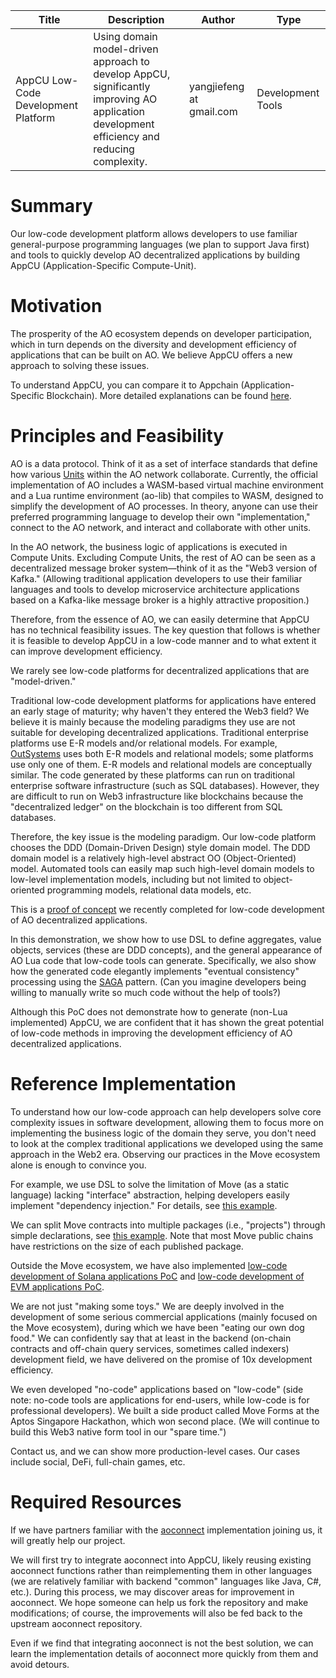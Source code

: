 | Title                               | Description                                                                                                                                 | Author                   | Type              |
| ----------------------------------- | ------------------------------------------------------------------------------------------------------------------------------------------- | ------------------------ | ----------------- |
| AppCU Low-Code Development Platform | Using domain model-driven approach to develop AppCU, significantly improving AO application development efficiency and reducing complexity. | yangjiefeng at gmail.com | Development Tools |


# Summary

Our low-code development platform allows developers to use familiar general-purpose programming languages (we plan to support Java first) and tools to quickly develop AO decentralized applications by building AppCU (Application-Specific Compute-Unit).

# Motivation

The prosperity of the AO ecosystem depends on developer participation, which in turn depends on the diversity and development efficiency of applications that can be built on AO. We believe AppCU offers a new approach to solving these issues.

To understand AppCU, you can compare it to Appchain (Application-Specific Blockchain). More detailed explanations can be found [here](https://github.com/dddappp/A-AO-Demo/blob/main/doc/WinningOverDevelopersWithLowCodeSolutions.md#why-not-appcu).


# Principles and Feasibility

AO is a data protocol. Think of it as a set of interface standards that define how various [Units](https://cookbook_ao.g8way.io/concepts/units.html) within the AO network collaborate. Currently, the official implementation of AO includes a WASM-based virtual machine environment and a Lua runtime environment (ao-lib) that compiles to WASM, designed to simplify the development of AO processes. In theory, anyone can use their preferred programming language to develop their own "implementation," connect to the AO network, and interact and collaborate with other units.

In the AO network, the business logic of applications is executed in Compute Units. Excluding Compute Units, the rest of AO can be seen as a decentralized message broker system—think of it as the "Web3 version of Kafka." (Allowing traditional application developers to use their familiar languages and tools to develop microservice architecture applications based on a Kafka-like message broker is a highly attractive proposition.)

Therefore, from the essence of AO, we can easily determine that AppCU has no technical feasibility issues. The key question that follows is whether it is feasible to develop AppCU in a low-code manner and to what extent it can improve development efficiency.

We rarely see low-code platforms for decentralized applications that are "model-driven."

Traditional low-code development platforms for applications have entered an early stage of maturity; why haven't they entered the Web3 field? We believe it is mainly because the modeling paradigms they use are not suitable for developing decentralized applications. Traditional enterprise platforms use E-R models and/or relational models. For example, [OutSystems](https://www.outsystems.com/) uses both E-R models and relational models; some platforms use only one of them. E-R models and relational models are conceptually similar. The code generated by these platforms can run on traditional enterprise software infrastructure (such as SQL databases). However, they are difficult to run on Web3 infrastructure like blockchains because the "decentralized ledger" on the blockchain is too different from SQL databases.

Therefore, the key issue is the modeling paradigm. Our low-code platform chooses the DDD (Domain-Driven Design) style domain model. The DDD domain model is a relatively high-level abstract OO (Object-Oriented) model. Automated tools can easily map such high-level domain models to low-level implementation models, including but not limited to object-oriented programming models, relational data models, etc.

This is a [proof of concept](https://github.com/dddappp/A-AO-Demo) we recently completed for low-code development of AO decentralized applications.

In this demonstration, we show how to use DSL to define aggregates, value objects, services (these are DDD concepts), and the general appearance of AO Lua code that low-code tools can generate. Specifically, we also show how the generated code elegantly implements "eventual consistency" processing using the [SAGA](https://microservices.io/patterns/data/saga.html) pattern. (Can you imagine developers being willing to manually write so much code without the help of tools?)

Although this PoC does not demonstrate how to generate (non-Lua implemented) AppCU, we are confident that it has shown the great potential of low-code methods in improving the development efficiency of AO decentralized applications.

# Reference Implementation

To understand how our low-code approach can help developers solve core complexity issues in software development, allowing them to focus more on implementing the business logic of the domain they serve, you don't need to look at the complex traditional applications we developed using the same approach in the Web2 era. Observing our practices in the Move ecosystem alone is enough to convince you.

For example, we use DSL to solve the limitation of Move (as a static language) lacking "interface" abstraction, helping developers easily implement "dependency injection." For details, see [this example](https://github.com/dddappp/sui-interface-demo).

We can split Move contracts into multiple packages (i.e., "projects") through simple declarations, see [this example](https://github.com/wubuku/aptos-constantinople). Note that most Move public chains have restrictions on the size of each published package.


Outside the Move ecosystem, we have also implemented [low-code development of Solana applications PoC](https://github.com/dddappp/A-Solana-Demo) and [low-code development of EVM applications PoC](https://github.com/wubuku/hello-mud).

We are not just "making some toys." We are deeply involved in the development of some serious commercial applications (mainly focused on the Move ecosystem), during which we have been "eating our own dog food." We can confidently say that at least in the backend (on-chain contracts and off-chain query services, sometimes called indexers) development field, we have delivered on the promise of 10x development efficiency.

We even developed "no-code" applications based on "low-code" (side note: no-code tools are applications for end-users, while low-code is for professional developers). We built a side product called Move Forms at the Aptos Singapore Hackathon, which won second place. (We will continue to build this Web3 native form tool in our "spare time.")

Contact us, and we can show more production-level cases. Our cases include social, DeFi, full-chain games, etc.

# Required Resources

If we have partners familiar with the [aoconnect](https://cookbook_ao.g8way.io/guides/aoconnect/installing-connect.html) implementation joining us, it will greatly help our project.

We will first try to integrate aoconnect into AppCU, likely reusing existing aoconnect functions rather than reimplementing them in other languages (we are relatively familiar with backend "common" languages like Java, C#, etc.). During this process, we may discover areas for improvement in aoconnect. We hope someone can help us fork the repository and make modifications; of course, the improvements will also be fed back to the upstream aoconnect repository.

Even if we find that integrating aoconnect is not the best solution, we can learn the implementation details of aoconnect more quickly from them and avoid detours.
